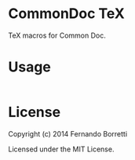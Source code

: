 # CommonDoc TeX

TeX macros for Common Doc.

# Usage

```lisp

```

# License

Copyright (c) 2014 Fernando Borretti

Licensed under the MIT License.
